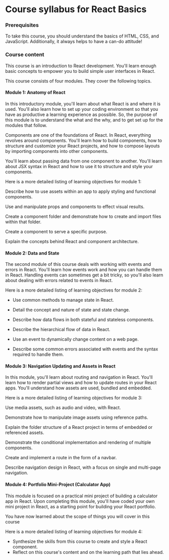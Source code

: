 # Course syllabus for React Basics

### Prerequisites

To take this course, you should understand the basics of HTML, CSS, and JavaScript. Additionally, it always helps to have a can-do attitude!

### Course content

This course is an introduction to React development. You'll learn enough basic concepts to empower you to build simple user interfaces in React.

This course consists of four modules. They cover the following topics.

#### Module 1: Anatomy of React

In this introductory module, you'll learn about what React is and where it is used. You'll also learn how to set up your coding environment so that you have as productive a learning experience as possible. So, the purpose of this module is to understand the what and the why, and to get set up for the modules that follow.

Components are one of the foundations of React. In React, everything revolves around components. You'll learn how to build components, how to structure and customize your React projects, and how to compose layouts by importing components into other components.

You'll learn about passing data from one component to another. You'll learn about JSX syntax in React and how to use it to structure and style your components.

H​ere is a more detailed listing of learning objectives for module 1:

Describe how to use assets within an app to apply styling and functional components.

Use and manipulate props and components to effect visual results.

Create a component folder and demonstrate how to create and import files within that folder.

Create a component to serve a specific purpose.

Explain the concepts behind React and component architecture.

#### Module 2: Data and State

The second module of this course deals with working with events and errors in React. You'll learn how events work and how you can handle them in React. Handling events can sometimes get a bit tricky, so you'll also learn about dealing with errors related to events in React.

H​ere is a more detailed listing of learning objectives for module 2:

- Use common methods to manage state in React.
- Detail the concept and nature of state and state change.
- Describe how data flows in both stateful and stateless components.

- Describe the hierarchical flow of data in React.

- Use an event to dynamically change content on a web page.

- Describe some common errors associated with events and the syntax required to handle them.

#### Module 3: Navigation Updating and Assets in React

In this module, you'll learn about routing and navigation in React. You'll learn how to render partial views and how to update routes in your React apps. You'll understand how assets are used, bundled and embedded.

H​ere is a more detailed listing of learning objectives for module 3:

Use media assets, such as audio and video, with React.

Demonstrate how to manipulate image assets using reference paths.

Explain the folder structure of a React project in terms of embedded or referenced assets.

Demonstrate the conditional implementation and rendering of multiple components.

Create and implement a route in the form of a navbar.

Describe navigation design in React, with a focus on single and multi-page navigation.


#### Module 4: Portfolio Mini-Project (Calculator App)

This module is focused on a practical mini project of building a calculator app in React. Upon completing this module, you'll have coded your own mini project in React, as a starting point for building your React portfolio.

You have now learned about the scope of things you will cover in this course

H​ere is a more detailed listing of learning objectives for module 4:

- Synthesize the skills from this course to create and style a React component.
- Reflect on this course's content and on the learning path that lies ahead.